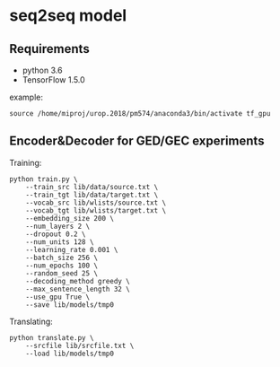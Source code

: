 
seq2seq model
=====================================================
Requirements
--------------------------------------
- python 3.6
- TensorFlow 1.5.0

example:

    source /home/miproj/urop.2018/pm574/anaconda3/bin/activate tf_gpu

Encoder&Decoder for GED/GEC experiments
--------------------------------------
Training:

    python train.py \
        --train_src lib/data/source.txt \
        --train_tgt lib/data/target.txt \
        --vocab_src lib/wlists/source.txt \
        --vocab_tgt lib/wlists/target.txt \
        --embedding_size 200 \
        --num_layers 2 \
        --dropout 0.2 \
        --num_units 128 \
        --learning_rate 0.001 \
        --batch_size 256 \
        --num_epochs 100 \
        --random_seed 25 \
        --decoding_method greedy \
        --max_sentence_length 32 \
        --use_gpu True \
        --save lib/models/tmp0

Translating:

    python translate.py \
        --srcfile lib/srcfile.txt \ 
        --load lib/models/tmp0
